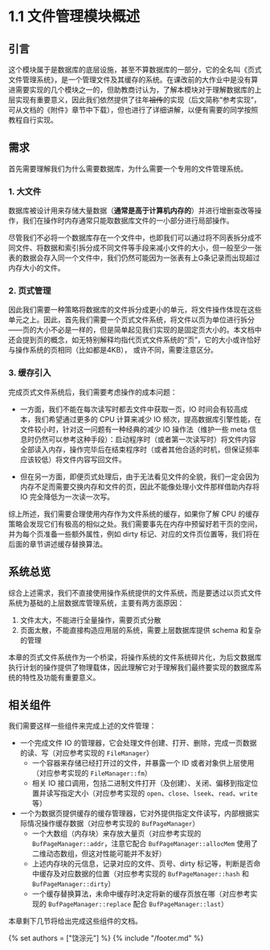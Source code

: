 # 1.1 文件管理模块概述

## 引言

这个模块属于是数据库的底层设施，甚至不算数据库的一部分，它的全名叫《页式文件管理系统》，是一个管理文件及其缓存的系统。在课改前的大作业中是没有算进需要实现的几个模块之一的，但助教商讨认为，了解本模块对于理解数据库的上层实现有重要意义，因此我们依然提供了往年~~祖传~~的实现（后文简称“参考实现”，可从文档的《附件》章节中下载），但也进行了详细讲解，以便有需要的同学按照教程自行实现。

## 需求

首先需要理解我们为什么需要数据库，为什么需要一个专用的文件管理系统。

### 1. 大文件

数据库被设计用来存储大量数据（**通常是高于计算机内存的**）并进行增删查改等操作，我们在操作时内存通常只能取数据库文件的一小部分进行局部操作。

尽管我们不必将一个数据库存在一个文件中，也即我们可以通过将不同表拆分成不同文件、将数据和索引拆分成不同文件等手段来减小文件的大小，但一般至少一张表的数据会存入同一个文件中，我们仍然可能因为一张表有上G条记录而出现超过内存大小的文件。

### 2. 页式管理

因此我们需要一种策略将数据库的文件拆分成更小的单元，将文件操作体现在这些单元之上。因此，首先我们需要一个页式文件系统，将文件以页为单位进行拆分——页的大小不必是一样的，但是简单起见我们实现的是固定页大小的。本文档中还会提到页的概念，如无特别解释均指代页式文件系统的“页”，它的大小或许恰好与操作系统的页相同（比如都是4KB），
或许不同，需要注意区分。 

### 3. 缓存引入

完成页式文件系统后，我们需要考虑操作的成本问题：

- 一方面，我们不能在每次读写时都去文件中获取一页，IO 时间会有较高成本，我们希望通过更多的 CPU 计算来减少 IO 频次，提高数据库引擎性能，在文件较小时，针对这一问题有一种经典的减少 IO 操作法（维护一些 meta 信息时仍然可以参考这种手段）：启动程序时（或者第一次读写时）将文件内容全部读入内存，操作完毕后在结束程序时（或者其他合适的时机，但保证频率应该较低）将文件内容写回文件。

- 但在另一方面，即便页式处理后，由于无法看见文件的全貌，我们一定会因为内存不足而需要交换内存和文件的页，因此不能像处理小文件那样借助内存将 IO 完全降低为一次读一次写。

综上所述，我们需要合理使用内存作为文件系统的缓存，如果你了解 CPU 的缓存策略会发现它们有极高的相似之处。我们需要事先在内存中预留好若干页的空间，并为每个页准备一些额外属性，例如 dirty 标记、对应的文件页位置等，我们将在后面的章节讲述缓存替换算法。

## 系统总览

综合上述需求，我们不直接使用操作系统提供的文件系统，而是要透过以页式文件系统为基础的上层数据库管理系统，主要有两方面原因：

1. 文件太大，不能进行全量操作，需要页式分散
2. 页面太散，不能直接构造应用层的系统，需要上层数据库提供 schema 和复杂的管理

本章的页式文件系统作为一个桥梁，将操作系统的文件系统碎片化，为后文数据库执行计划的操作提供了物理载体，因此理解它对于理解我们最终要实现的数据库系统的特性及功能有重要意义。

## 相关组件

我们需要这样一些组件来完成上述的文件管理：

- 一个完成文件 IO 的管理器，它会处理文件创建、打开、删除，完成一页数据的读、写（对应参考实现的 `FileManager`）
    - 一个容器来存储已经打开过的文件，并暴露一个 ID 或者对象供上层使用（对应参考实现的 `FileManager::fm`）
    - 相关 IO 接口调用，包括二进制文件打开（及创建）、关闭、偏移到指定位置并读写指定大小（对应参考实现的 `open`、`close`、`lseek`、`read`、`write` 等）
- 一个为数据页提供缓存的缓存管理器，它对外提供指定文件读写，内部根据实际情况操作缓存数据（对应参考实现的 `BufPageManager`）
    - 一个大数组（内存块）来存放大量页（对应参考实现的 `BufPageManager::addr`，注意它配合 `BufPageManager::allocMem` 使用了二维动态数组，但这对性能可能并不友好）
    - 上述内存块的元信息，记录对应的文件、页号、dirty 标记等，判断是否命中缓存及对应数据的位置（对应参考实现的 `BufPageManager::hash` 和 `BufPageManager::dirty`）
    - 一个缓存替换算法，未命中缓存时决定将新的缓存页放在哪（对应参考实现的 `BufPageManager::replace` 配合 `BufPageManager::last`）

本章剩下几节将给出完成这些组件的文档。

{% set authors = ["饶淙元"] %}
{% include "/footer.md" %}
